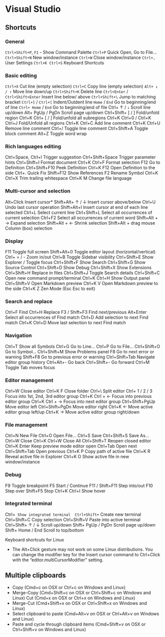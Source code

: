 # Visual Studio

## Shortcuts

### General 

`Ctrl+Shift+P`, `F1` - Show Command Palette 
`Ctrl+P` Quick Open, Go to File... 
`Ctrl+Shift+N` New window/instance 
`Ctrl+W` Close window/instance 
`Ctrl+,` User Settings 
`Ctrl+K Ctrl+S` Keyboard Shortcuts 

### Basic editing 

`Ctrl+X` Cut line (empty selection) 
`Ctrl+C` Copy line (empty selection) 
`Alt+ ↓ / ↑` Move line down/up 
`Ctrl+Shift+K` Delete line 
`Ctrl+Enter` / `Ctrl+Shift+Enter` Insert line below/ above 
`Ctrl+Shift+\` Jump to matching bracket 
`Ctrl+]` / `Ctrl+[` Indent/Outdent line 
`Home` / `End` Go to beginning/end of line 
`Ctrl+ Home` / `End` Go to beginning/end of file 
Ctrl+ ↑ / `↓` Scroll line up/down 
Alt+ PgUp / PgDn Scroll page up/down 
Ctrl+Shift+ [  /  ] Fold/unfold region 
Ctrl+K Ctrl+ [  /  ] Fold/unfold all subregions 
Ctrl+K Ctrl+0 / Ctrl+K Ctrl+J Fold/Unfold all regions 
Ctrl+K Ctrl+C Add line comment 
Ctrl+K Ctrl+U Remove line comment 
Ctrl+/ Toggle line comment 
Ctrl+Shift+A Toggle block comment 
Alt+Z Toggle word wrap 
  
### Rich languages editing 

Ctrl+Space, Ctrl+I Trigger suggestion 
Ctrl+Shift+Space Trigger parameter hints 
Ctrl+Shift+I Format document 
Ctrl+K Ctrl+F Format selection 
F12 Go to Definition 
Ctrl+Shift+F10 Peek Definition 
Ctrl+K F12 Open Definition to the side 
Ctrl+. Quick Fix 
Shift+F12 Show References 
F2 Rename Symbol 
Ctrl+K Ctrl+X Trim trailing whitespace 
Ctrl+K M Change file language 

### Multi-cursor and selection 

Alt+Click Insert cursor* 
Shift+Alt+ ↑ / ↓ Insert cursor above/below 
Ctrl+U Undo last cursor operation 
Shift+Alt+I Insert cursor at end of each line selected 
Ctrl+L Select current line 
Ctrl+Shift+L Select all occurrences of current selection 
Ctrl+F2 Select all occurrences of current word 
Shift+Alt + → Expand selection 
Shift+Alt + ← Shrink selection 
Shift+Alt + drag mouse Column (box) selection 

### Display 

F11 Toggle full screen 
Shift+Alt+0 Toggle editor layout (horizontal/vertical) 
Ctrl+ = / - Zoom in/out 
Ctrl+B Toggle Sidebar visibility 
Ctrl+Shift+E Show Explorer / Toggle focus 
Ctrl+Shift+F Show Search 
Ctrl+Shift+G Show Source Control 
Ctrl+Shift+D Show Debug 
Ctrl+Shift+X Show Extensions 
Ctrl+Shift+H Replace in files 
Ctrl+Shift+J Toggle Search details 
Ctrl+Shift+C Open new command prompt/terminal 
Ctrl+K Ctrl+H Show Output panel 
Ctrl+Shift+V Open Markdown preview 
Ctrl+K V Open Markdown preview to the side 
Ctrl+K Z Zen Mode (Esc Esc to exit) 

### Search and replace 

Ctrl+F Find 
Ctrl+H Replace 
F3 / Shift+F3 Find next/previous 
Alt+Enter Select all occurrences of Find match 
Ctrl+D Add selection to next Find match 
Ctrl+K Ctrl+D Move last selection to next Find match 

### Navigation 

Ctrl+T Show all Symbols 
Ctrl+G Go to Line... 
Ctrl+P Go to File... 
Ctrl+Shift+O Go to Symbol... 
Ctrl+Shift+M Show Problems panel 
F8 Go to next error or warning 
Shift+F8 Go to previous error or warning 
Ctrl+Shift+Tab Navigate editor group history 
Ctrl+Alt+- Go back 
Ctrl+Shift+- Go forward 
Ctrl+M Toggle Tab moves focus 

### Editor management 

Ctrl+W Close editor 
Ctrl+K F Close folder 
Ctrl+\ Split editor 
Ctrl+ 1 /  2 / 3 Focus into 1st, 2nd, 3rd editor group 
Ctrl+K Ctrl + ← Focus into previous editor group 
Ctrl+K Ctrl + → Focus into next editor group 
Ctrl+Shift+PgUp Move editor left 
Ctrl+Shift+PgDn Move editor right 
Ctrl+K ← Move active editor group left/up 
Ctrl+K → Move active editor group right/down 

### File management 

Ctrl+N New File 
Ctrl+O Open File... 
Ctrl+S Save 
Ctrl+Shift+S Save As... 
Ctrl+W Close 
Ctrl+K Ctrl+W Close All 
Ctrl+Shift+T Reopen closed editor 
Ctrl+K Enter Keep preview mode editor open 
Ctrl+Tab Open next 
Ctrl+Shift+Tab Open previous 
Ctrl+K P Copy path of active file 
Ctrl+K R Reveal active file in Explorer 
Ctrl+K O Show active file in new window/instance 

### Debug 

F9 Toggle breakpoint 
F5 Start / Continue 
F11 / Shift+F11 Step into/out 
F10 Step over 
Shift+F5 Stop 
Ctrl+K Ctrl+I Show hover 

### Integrated terminal 

Ctrl+` Show integrated terminal 
Ctrl+Shift+` Create new terminal 
Ctrl+Shift+C Copy selection 
Ctrl+Shift+V Paste into active terminal 
Ctrl+Shift+ ↑ / ↓ Scroll up/down 
Shift+ PgUp / PgDn Scroll page up/down 
Shift+ Home / End Scroll to top/bottom 
 
Keyboard shortcuts for Linux 
* The Alt+Click gesture may not work on some Linux distributions. 
You can change the modifier key for the Insert cursor command to 
Ctrl+Click with the “editor.multiCursorModifier” setting. 

## Multiple clipboards

- Copy (Cmd+c on OSX or Ctrl+c on Windows and Linux)
- Merge-Copy (Cmd+Shift+c on OSX or Ctrl+Shift+c on Windows and Linux)
Cut (Cmd+x on OSX or Ctrl+x on Windows and Linux)
- Merge-Cut (Cmd+Shift+x on OSX or Ctrl+Shift+x on Windows and Linux)
- Select clipboard to paste (Cmd+Alt+v on OSX or Ctrl+Alt+v on Windows and Linux)
- Paste and cycle through clipboard items (Cmd+Shift+v on OSX or Ctrl+Shift+v on Windows and Linux)
